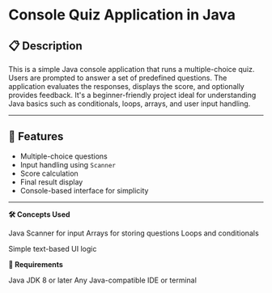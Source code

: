# Console Quiz Application in Java

## 📋 Description

This is a simple Java console application that runs a multiple-choice quiz. Users are prompted to answer a set of predefined questions.
The application evaluates the responses, displays the score, and optionally provides feedback. 
It's a beginner-friendly project ideal for understanding Java basics such as conditionals, loops, arrays, and user input handling.

---

## 🎯 Features

- Multiple-choice questions
- Input handling using `Scanner`
- Score calculation
- Final result display
- Console-based interface for simplicity

---


**🛠️ Concepts Used**

Java Scanner for input
Arrays for storing questions
Loops and conditionals

Simple text-based UI logic

**📘 Requirements**

Java JDK 8 or later
Any Java-compatible IDE or terminal





